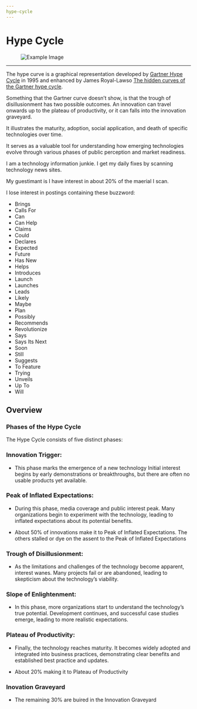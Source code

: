```yaml
---
hype-cycle
---
```


# Hype Cycle

<figure>
  <img src="../docs/TechGraphics/Hype%20Cycle%20Gravyard.png" alt="Example Image">
</figure>

---

The hype curve is a graphical representation developed by [Gartner Hype Cycle](https://www.gartner.com/en/research/methodologies/gartner-hype-cycle) in 1995 and enhanced by James Royal-Lawso [The hidden curves of the Gartner hype cycle](https://beantin.net/the-hidden-curves-of-the-gartner-hype-cycle/?utm_source=perplexity).

Something that the Gartner curve doesn’t show, is that the trough of disillusionment has two possible outcomes. An innovation can travel onwards up to the plateau of productivity, or it can falls into the innovation graveyard.

It illustrates the maturity, adoption, social application, and death of specific technologies over time.

It serves as a valuable tool for understanding how emerging technologies evolve through various phases of public perception and market readiness.

I am a technology information junkie. I get my daily fixes by scanning technology news sites. 

My guestimant is I have  interest in about 20% of the maerial I scan.

I lose interest in postings containing these buzzword: 

- Brings
- Calls For
- Can
- Can Help
- Claims
- Could
- Declares
- Expected
- Future
- Has New
- Helps
- Introduces
- Launch
- Launches
- Leads
- Likely
- Maybe
- Plan
- Possibly
- Recommends
- Revolutionize
- Says
- Says Its Next
- Soon
- Still
- Suggests
- To Feature
- Trying
- Unveils
- Up To
- Will

## Overview 


### Phases of the Hype Cycle

The Hype Cycle consists of five distinct phases:  

### Innovation Trigger: 

- This phase marks the emergence of a new technology Initial interest begins by early demonstrations or breakthroughs, but there are often no usable products yet available.

### Peak of Inflated Expectations:  

- During this phase, media coverage and public interest peak. Many organizations begin to experiment with the technology, leading to inflated expectations about its potential benefits.

- About 50% of innovations make it to Peak of Inflated Expectations. The others stalled or dye on the assent to the Peak of Inflated Expectations 

### Trough of Disillusionment:

- As the limitations and challenges of the technology become apparent, interest wanes. Many projects fail or are abandoned, leading to skepticism about the technology’s viability.

### Slope of Enlightenment: 

- In this phase, more organizations start to understand the technology’s true potential. Development continues, and successful case studies emerge, leading to more realistic expectations.

### Plateau of Productivity:

- Finally, the technology reaches maturity. It becomes widely adopted and integrated into business practices, demonstrating clear benefits and established best practice and updates.

- About 20% making it to Plateau of Productivity

### Inovation Graveyard

- The remaining 30% are buired in the Innovation Graveyard


